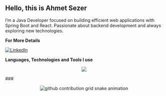 
## Hello, this is **Ahmet Sezer**
I’m a Java Developer focused on building efficient web applications with Spring Boot and React. Passionate about backend development and always exploring new technologies.

**For More Details** 

 [![LinkedIn](https://img.shields.io/badge/LinkedIn-black?style=flat-square&logo=linkedin&logoColor=white)](https://https://www.linkedin.com/in/ahmet-sezerr/) 

**Languages, Technologies and Tools I use**
<p align="center">
  <a href="https://skillicons.dev">
    <img src="https://skillicons.dev/icons?i=git,java,spring,nodejs,postgres,js,ts,react,vite,bootstrap,tailwind," />
  </a>
</p>
###
<p align="center">
  <picture>
    <source media="(prefers-color-scheme: dark)" srcset="https://raw.githubusercontent.com/ahmetsezerr/ahmetsezerr/output/github-contribution-grid-snake-dark.svg">
    <source media="(prefers-color-scheme: light)" srcset="https://raw.githubusercontent.com/ahmetsezerr/ahmetsezerr/output/github-contribution-grid-snake.svg">
    <img alt="github contribution grid snake animation" src="https://raw.githubusercontent.com/ahmetsezerr/ahmetsezerr/output/github-contribution-grid-snake.svg">
  </picture>
</p>
